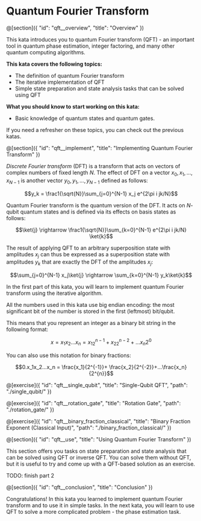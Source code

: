 # Quantum Fourier Transform

@[section]({
    "id": "qft__overview",
    "title": "Overview"
})

This kata introduces you to quantum Fourier transform (QFT) - an important tool in quantum phase estimation, integer factoring, and many other quantum computing algorithms.

**This kata covers the following topics:**

- The definition of quantum Fourier transform
- The iterative implementation of QFT
- Simple state preparation and state analysis tasks that can be solved using QFT

**What you should know to start working on this kata:**

- Basic knowledge of quantum states and quantum gates.

If you need a refresher on these topics, you can check out the previous katas.


@[section]({
    "id": "qft__implement",
    "title": "Implementing Quantum Fourier Transform"
})

*Discrete Fourier transform* (DFT) is a transform that acts on vectors of complex numbers of fixed length $N$. The effect of DFT on a vector $x_0, x_1, ..., x_{N-1}$ is another vector $y_0, y_1, ..., y_{N-1}$ defined as follows:

$$y_k = \frac1{\sqrt{N}}\sum_{j=0}^{N-1} x_j e^{2\pi i jk/N}$$

Quantum Fourier transform is the quantum version of the DFT. It acts on $N$-qubit quantum states and is defined via its effects on basis states as follows:

$$\ket{j} \rightarrow \frac1{\sqrt{N}}\sum_{k=0}^{N-1}  e^{2\pi i jk/N} \ket{k}$$

The result of applying QFT to an arbitrary superposition state with amplitudes $x_j$ can thus be expressed as a superposition state with amplitudes $y_k$ that are exactly the DFT of the amplitudes $x_j$:

$$\sum_{j=0}^{N-1} x_j\ket{j} \rightarrow \sum_{k=0}^{N-1} y_k\ket{k}$$

In the first part of this kata, you will learn to implement quantum Fourier transform using the iterative algorithm.

All the numbers used in this kata use big endian encoding: the most significant bit of the number is stored in the first (leftmost) bit/qubit.
 
This means that you represent an integer as a binary bit string in the following format:

$$x = x_1x_2...x_n = x_12^{n-1} + x_22^{n-2}+...x_n2^{0}$$
 
You can also use this notation for binary fractions: 
 
$$0.x_1x_2...x_n = \frac{x_1}{2^{-1}}+ \frac{x_2}{2^{-2}}+...\frac{x_n}{2^{n}}$$
 
@[exercise]({
    "id": "qft__single_qubit",
    "title": "Single-Qubit QFT",
    "path": "./single_qubit/"
})

@[exercise]({
    "id": "qft__rotation_gate",
    "title": "Rotation Gate",
    "path": "./rotation_gate/"
})

@[exercise]({
    "id": "qft__binary_fraction_classical",
    "title": "Binary Fraction Exponent (Classical Input)",
    "path": "./binary_fraction_classical/"
})


@[section]({
    "id": "qft__use",
    "title": "Using Quantum Fourier Transform"
})

This section offers you tasks on state preparation and state analysis that can be solved using QFT or inverse QFT. 
You can solve them without QFT, but it is useful to try and come up with a QFT-based solution as an exercise.

TODO: finish part 2


@[section]({
    "id": "qft__conclusion",
    "title": "Conclusion"
})

Congratulations! In this kata you learned to implement quantum Fourier transform and to use it in simple tasks. In the next kata, you will learn to use QFT to solve a more complicated problem - the phase estimation task.
